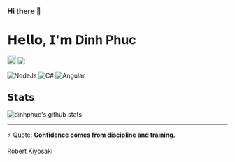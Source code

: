 ### Hi there 👋
# 𝗛𝗲𝗹𝗹𝗼, 𝗜'𝗺 Dinh Phuc


[<img alt="github" src="https://img.shields.io/badge/github-dinhphuc-8da0cb?style=for-the-badge&labelColor=555555&logo=github" height="20">](https://github.com/dinhphuc)
[![](https://img.shields.io/badge/-@dinhphuc-%23181717?style=flat-square&logo=github)](https://github.com/dinhphuc)

![NodeJs](https://img.shields.io/badge/-Nodejs-%339933?style=flat-square&logo=node-dot-js&logoColor=ffffff)
![C#](https://img.shields.io/badge/-CSharp-%339933?style=flat-square&logo=c-sharp&logoColor=ffffff)
![Angular](https://img.shields.io/badge/-Angular-%23E44D27?style=flat-square&logo=angular&logoColor=ffffff)

## 𝗦𝘁𝗮𝘁𝘀

![dinhphuc's github stats](https://github-readme-stats.vercel.app/api?username=dinhphuc&show_icons=true&theme=dracula)



------------
⚡ Quote: 
**Confidence comes from discipline and training.**

Robert Kiyosaki